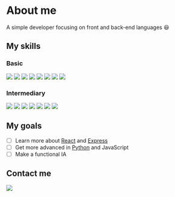# About me

A simple developer focusing on front and back-end languages 😆

## My skills <br>
### Basic
<a href="https://reactjs.org/">
<img src="https://img.shields.io/badge/React-61DAFB?style=for-the-badge&logo=react&logoColor=black"></a>
<a href="https://pandas.pydata.org/">
<img src="https://img.shields.io/badge/pandas-150458?style=for-the-badge&logo=pandas&logoColor=white"></a>
<a href="https://numpy.org/">
<img src="https://img.shields.io/badge/numpy-013243?style=for-the-badge&logo=numpy&logoColor=white"></a>
<a href="https://www.djangoproject.com/">
<img src="https://img.shields.io/badge/django-092E20?style=for-the-badge&logo=django&logoColor=white"></a>
<a href="https://git-scm.com/">
<img src="https://img.shields.io/badge/git-F05032?style=for-the-badge&logo=git&logoColor=white"></a>
<a href="https://expressjs.com/">
<img src="https://img.shields.io/badge/express-000000?style=for-the-badge&logo=express&logoColor=white"></a>
<a href="https://firebase.google.com/">
<img src="https://img.shields.io/badge/firebase-FFCA28?style=for-the-badge&logo=firebase&logoColor=white"></a>
<a href="https://www.typescriptlang.org/">
<img src="https://img.shields.io/badge/typescript-3178C6?style=for-the-badge&logo=typescript&logoColor=white"></a>

### Intermediary
<span><img src="https://img.shields.io/badge/HTML5-E34F26?style=for-the-badge&logo=html5&logoColor=white"></span>
<img src="https://img.shields.io/badge/CSS3-1572B6?style=for-the-badge&logo=css3&logoColor=white">
<img src="https://img.shields.io/badge/JavaScript-F7DF1E?style=for-the-badge&logo=javascript&logoColor=black">
<a href="https://python.org/">
<img src="https://img.shields.io/badge/Python-3776AB?style=for-the-badge&logo=python&logoColor=white"></a>
<a href="https://sass-lang.com/">
<img src="https://img.shields.io/badge/Sass-FE4693?style=for-the-badge&logo=sass&logoColor=white"></a>
<a href="https://www.mysql.com/">
<img src="https://img.shields.io/badge/MySQL-4479A1?style=for-the-badge&logo=Mysql&logoColor=white"></a>
<a href="https://www.postgresql.org/">
<img src="https://img.shields.io/badge/postgreSQL-4169E1?style=for-the-badge&logo=postgreSQL&logoColor=white"></a>

## My goals
- [ ] Learn more about [React](https://reactjs.org/ 'ReactJS') and [Express](https://expressjs.com/ 'ExpressJS')
- [ ] Get more advanced in [Python](https://www.python.org/ 'Python') and JavaScript
- [ ] Make a functional IA

## Contact me
<a href="https://discord.com/users/850925515183226881"><img src="https://img.shields.io/badge/discord-5865F2?style=for-the-badge&logo=discord&logoColor=white"></a>
